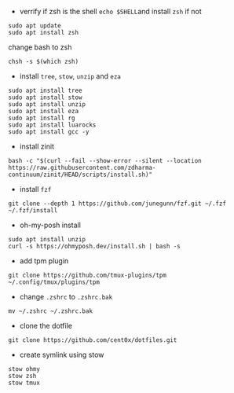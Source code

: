 
- verrify if zsh is the shell `echo $SHELL`and  install `zsh` if not  
```
sudo apt update
sudo apt install zsh
```

change bash to zsh
```
chsh -s $(which zsh)
```

- install `tree`, `stow`, `unzip` and `eza` 
```
sudo apt install tree
sudo apt install stow
sudo apt install unzip
sudo apt install eza
sudo apt install rg
sudo apt install luarocks
sudo apt install gcc -y
```

- install zinit
```
bash -c "$(curl --fail --show-error --silent --location https://raw.githubusercontent.com/zdharma-continuum/zinit/HEAD/scripts/install.sh)"
```

- install `fzf`
```
git clone --depth 1 https://github.com/junegunn/fzf.git ~/.fzf
~/.fzf/install
```

- oh-my-posh install
```
sudo apt install unzip
curl -s https://ohmyposh.dev/install.sh | bash -s
```

- add tpm plugin
```
git clone https://github.com/tmux-plugins/tpm ~/.config/tmux/plugins/tpm
```

- change `.zshrc` to `.zshrc.bak`
```
mv ~/.zshrc ~/.zshrc.bak
```

- clone the dotfile
```
git clone https://github.com/cent0x/dotfiles.git
```

- create symlink using stow
```
stow ohmy
stow zsh
stow tmux
```
